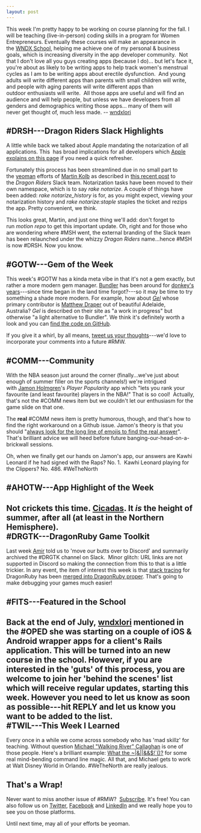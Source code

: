 ```yaml
---
layout: post
---
```


This week I'm pretty happy to be working on course planning for the fall. I will be teaching (live-in-person) coding skills in a program for Women Entrepreneurs. Eventually these courses will make an appearance in the [WNDX School](https://wndx.school/?utm_source=rubymotionweekly.com&utm_medium=web&utm_campaign=newsletter&utm_content=32), helping me achieve one of my personal & business goals, which is increasing diversity in the app developer community.  Not that I don't love all you guys creating apps (because I do)... but let's face it, you're about as likely to be writing apps to help track women's menstrual cycles as I am to be writing apps about erectile dysfunction.  And young adults will write different apps than parents with small children will write, and people with aging parents will write different apps than outdoor enthusiasts will write.  All those apps are useful and will find an audience and will help people, but unless we have developers from all genders and demographics writing those apps... many of them will never get thought of, much less made. -- [wndxlori](https://twitter.com/wndxlori?utm_source=rubymotionweekly.com&utm_medium=web&utm_campaign=newsletter&utm_content=32)

#DRSH---Dragon Riders Slack Highlights
------------------------------------

A little while back we talked about Apple mandating the notarization of all applications. This  has broad implications for all developers which [Apple explains on this page](https://developer.apple.com/documentation/security/notarizing_your_app_before_distribution?utm_source=rubymotionweekly.com&utm_medium=web&utm_campaign=newsletter&utm_content=32) if you need a quick refresher.

Fortunately this process has been streamlined due in no small part to the [yeoman](https://www.dictionary.com/browse/yeoman?utm_source=rubymotionweekly.com&utm_medium=web&utm_campaign=newsletter&utm_content=32) efforts of [Martin Kolb](https://motioneers.slack.com/team/U2T2S5KG9?utm_source=rubymotionweekly.com&utm_medium=web&utm_campaign=newsletter&utm_content=32) as described in [this recent post](https://motioneers.slack.com/archives/C055RS2D8/p1564595680029600?utm_source=rubymotionweekly.com&utm_medium=web&utm_campaign=newsletter&utm_content=32) to the *Dragon Riders* Slack team. Notarization tasks have been moved to their own namespace, which is to say *rake notarize*. A couple of things have been added: *rake notarize_history* is for, as you might expect, viewing your notarization history and *rake notarize:staple* staples the ticket and rezips the app. Pretty convenient, we think.

This looks great, Martin, and just one thing we'll add: don't forget to run *motion repo* to get this important update. Oh, right and for those who are wondering where #MSH went, the external branding of the Slack team has been relaunched under the whizzy *Dragon Riders* name...hence #MSH is now #DRSH. Now you know.

#GOTW---Gem of the Week
---------------------

This week's #GOTW has a kinda meta vibe in that it's not a gem exactly, but rather a more modern gem manager. [Bundler](https://bundler.io/?utm_source=rubymotionweekly.com&utm_medium=web&utm_campaign=newsletter&utm_content=32) has been around for [donkey's years](https://en.wiktionary.org/wiki/donkey%27s_years?utm_source=rubymotionweekly.com&utm_medium=web&utm_campaign=newsletter&utm_content=32)---since time began in the land time forgot?---so it may be time to try something a shade more modern. For example, how about *[Gel](https://github.com/gel-rb/gel?utm_source=rubymotionweekly.com&utm_medium=web&utm_campaign=newsletter&utm_content=32#readme)* whose primary contributor is [Matthew Draper](https://github.com/matthewd?utm_source=rubymotionweekly.com&utm_medium=web&utm_campaign=newsletter&utm_content=32) out of beautiful Adelaide, Australia? *Gel* is described on their site as "a work in progress" but otherwise "a light alternative to Bundler". We think it's definitely worth a look and you can [find the code on GitHub](https://github.com/gel-rb/gel?utm_source=rubymotionweekly.com&utm_medium=web&utm_campaign=newsletter&utm_content=32).

If you give it a whirl, by all means, [tweet us your thoughts](https://twitter.com/wndxschool?utm_source=rubymotionweekly.com&utm_medium=web&utm_campaign=newsletter&utm_content=32)---we'd love to incorporate your comments into a future #RMW.

#COMM---Community
---------------

With the NBA season just around the corner (finally...we've just about enough of summer filler on the sports channels!) we're intrigued with [Jamon Holmgren](https://twitter.com/jamonholmgren?utm_source=rubymotionweekly.com&utm_medium=web&utm_campaign=newsletter&utm_content=32)'s *Player Popularity* app which "lets you rank your favourite (and least favourite) players in the NBA!" That is so cool!  Actually, that's not the #COMM news item but we couldn't let our enthusiasm for the game slide on that one.

The **real** #COMM news item is pretty humorous, though, and that's how to find the right workaround on a Github issue. Jamon's theory is that you should "[always look for the long line of emojis to find the real answer](https://twitter.com/jamonholmgren/status/1153870161117511685?utm_source=rubymotionweekly.com&utm_medium=web&utm_campaign=newsletter&utm_content=32)". That's brilliant advice we will heed before future banging-our-head-on-a-brickwall sessions.

Oh, when we finally get our hands on Jamon's app, our answers are Kawhi Leonard if he had signed with the Raps? No. 1.  Kawhi Leonard playing for the Clippers? No. 486. #WeTheNorth

#AHOTW---App Highlight of the Week
--------------------------------

Not crickets this time. [Cicadas](https://www.youtube.com/watch?v=cQwCOBBLXEI&utm_source=rubymotionweekly.com&utm_medium=web&utm_campaign=newsletter&utm_content=32). It *is* the height of summer, after all (at least in the Northern Hemisphere).\
#DRGTK---DragonRuby Game Toolkit
--------------------------------

Last week [Amir](https://motioneers.slack.com/team/U07C64R8C?utm_source=rubymotionweekly.com&utm_medium=web&utm_campaign=newsletter&utm_content=32) told us to 'move our butts over to Discord' and summarily archived the #DRGTK channel on Slack.  Minor glitch: URL links are not supported in Discord so making the connection from this to that is a little trickier. In any event, the item of interest this week is that [stack tracing](https://en.wikipedia.org/wiki/Stack_trace?utm_source=rubymotionweekly.com&utm_medium=web&utm_campaign=newsletter&utm_content=32) for DragonRuby has been [merged into DragonRuby proper](https://gist.github.com/wndxlori/49c83ea3c922914c1c96aa4d0ff06f1c?utm_source=rubymotionweekly.com&utm_medium=web&utm_campaign=newsletter&utm_content=32). That's going to make debugging your games much easier!

#FITS---Featured in the School
----------------------------

Back at the end of July, [wndxlori](https://twitter.com/wndxlori?utm_source=rubymotionweekly.com&utm_medium=web&utm_campaign=newsletter&utm_content=32) mentioned in the #OPED she was starting on a couple of iOS & Android wrapper apps for a client's Rails application. This will be turned into an new course in the school. However, if you are interested in the 'guts' of this process, you are welcome to join her 'behind the scenes' list which will receive regular updates, starting this week. However you need to let us know as soon as possible---hit REPLY and let us know you want to be added to the list.\
#TWIL---This Week I Learned
---------------------------

Every once in a while we come across somebody who has 'mad skillz' for teaching. Without question [Michael "Walking River" Callaghan](https://twitter.com/walkingriver?utm_source=rubymotionweekly.com&utm_medium=web&utm_campaign=newsletter&utm_content=32) is one of those people. Here's a brilliant example: [What the ~|&||&&$!`()?](https://dev.to/walkingriver/what-the-177l?utm_source=rubymotionweekly.com&utm_medium=web&utm_campaign=newsletter&utm_content=32) for some real mind-bending command line magic. All that, and Michael gets to work at Walt Disney World in Orlando. #WeTheNorth are really jealous.

That's a Wrap!
--------------

Never want to miss another issue of #RMW?  [Subscribe](https://www.getdrip.com/forms/482172082/submissions/new?utm_source=rubymotionweekly.com&utm_medium=web&utm_campaign=newsletter&utm_content=32). It's free! You can also follow us on [Twitter](https://twitter.com/wndxschool?utm_source=rubymotionweekly.com&utm_medium=web&utm_campaign=newsletter&utm_content=32), [Facebook](https://www.facebook.com/wndxschool?utm_source=rubymotionweekly.com&utm_medium=web&utm_campaign=newsletter&utm_content=32) and [LinkedIn](https://www.linkedin.com/company/wndxschool?utm_source=rubymotionweekly.com&utm_medium=web&utm_campaign=newsletter&utm_content=32) and we really hope you to see you on those platforms.

Until next time, may all of your efforts be yeoman.